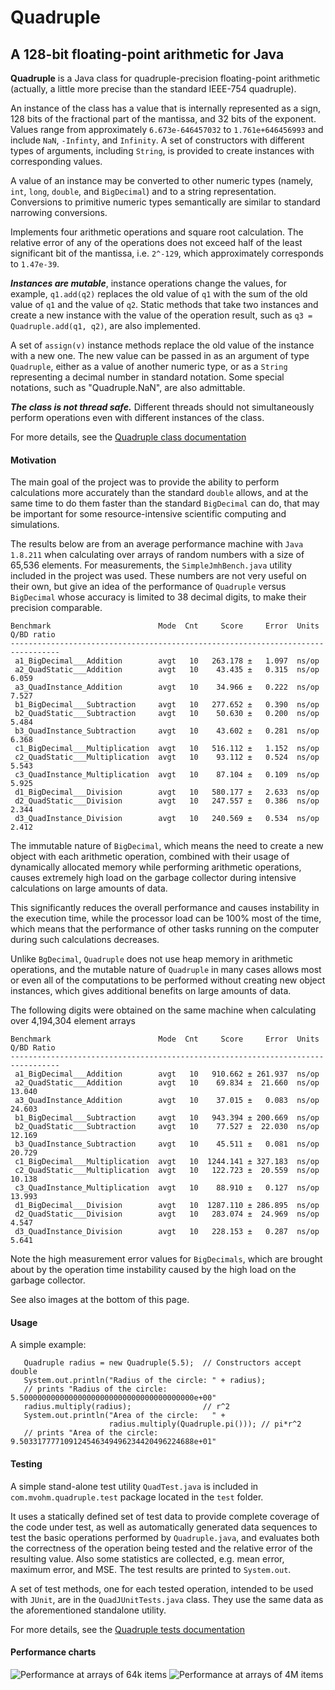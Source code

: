 # Quadruple
## A 128-bit floating-point arithmetic for Java

**Quadruple** is a Java class for quadruple-precision floating-point arithmetic
(actually, a little more precise than the standard IEEE-754 quadruple).

An instance of the class has a value that is internally represented as a sign,
128 bits of the fractional part of the mantissa, and 32 bits of the exponent.
Values range from approximately `6.673e-646457032` to `1.761e+646456993`
and include `NaN`, `-Infinty`, and `Infinity`. 
A set of constructors with different types of arguments, including `String`, 
is provided to create instances with corresponding values. 

A value of an instance may be converted to other numeric types 
(namely, `int`, `long`, `double`, and `BigDecimal`) and 
to a string representation. Conversions to primitive numeric types 
semantically are similar to standard narrowing conversions. 

Implements four arithmetic operations and square root calculation.
The relative error of any of the operations does not exceed half of the least significant
bit of the mantissa, i.e. `2^-129`, which approximately corresponds to `1.47e-39`.

***Instances are mutable***, instance operations change the values, for example, `q1.add(q2)`
replaces the old value of `q1` with the sum of the old value of `q1` and the value of `q2`.
Static methods that take two instances and create a new instance with
the value of the operation result, such as `q3 = Quadruple.add(q1, q2)`,
are also implemented.

A set of `assign(v)` instance methods replace the old value of the instance
with a new one. The new value can be passed in as an argument of type `Quadruple`,
either as a value of another numeric type, or as a `String` representing a decimal number
in standard notation. Some special notations, such as "Quadruple.NaN", are also admittable.

***The class is not thread safe.*** Different threads should not simultaneously perform
operations even with different instances of the class.

For more details, see the 
[Quadruple class documentation](https://m-vokhm.github.io/Quadruple/src/main/javadoc/index.html)

#### Motivation
The main goal of the project was to provide the ability to perform calculations 
more accurately than the standard `double` allows, and at the same time 
to do them faster than the standard `BigDecimal` can do, that may be important 
for some resource-intensive scientific computing and simulations.  

The results below are from an average performance machine with `Java 1.8.211`
when calculating over arrays of random numbers with a size of 65,536 elements.
For measurements, the `SimpleJmhBench.java` utility included in the project was used.
These numbers are not very useful on their own, but give an idea of ​​the performance 
of `Quadruple` versus `BigDecimal` whose accuracy is limited to 38 decimal digits, 
to make their precision comparable.

    Benchmark                        Mode  Cnt     Score     Error  Units   Q/BD ratio
    ---------------------------------------------------------------------------------
     a1_BigDecimal___Addition        avgt   10   263.178 ±   1.097  ns/op   
     a2_QuadStatic___Addition        avgt   10    43.435 ±   0.315  ns/op   6.059
     a3_QuadInstance_Addition        avgt   10    34.966 ±   0.222  ns/op   7.527
     b1_BigDecimal___Subtraction     avgt   10   277.652 ±   0.390  ns/op   
     b2_QuadStatic___Subtraction     avgt   10    50.630 ±   0.200  ns/op   5.484
     b3_QuadInstance_Subtraction     avgt   10    43.602 ±   0.281  ns/op   6.368
     c1_BigDecimal___Multiplication  avgt   10   516.112 ±   1.152  ns/op   
     c2_QuadStatic___Multiplication  avgt   10    93.112 ±   0.524  ns/op   5.543
     c3_QuadInstance_Multiplication  avgt   10    87.104 ±   0.109  ns/op   5.925
     d1_BigDecimal___Division        avgt   10   580.177 ±   2.633  ns/op   
     d2_QuadStatic___Division        avgt   10   247.557 ±   0.386  ns/op   2.344
     d3_QuadInstance_Division        avgt   10   240.569 ±   0.534  ns/op   2.412
  
The immutable nature of `BigDecimal`, which means the need to create a new object 
with each arithmetic operation, combined with their usage of dynamically 
allocated memory while performing arithmetic operations, causes extremely 
high load on the garbage collector during intensive calculations on large 
amounts of data.

This significantly reduces the overall performance and causes instability 
in the execution time, while the processor load can be 100% most of the time, 
which means that the performance of other tasks running on the computer 
during such calculations decreases.

Unlike `BgDecimal`, `Quadruple` does not use heap memory in arithmetic operations, 
and the mutable nature of `Quadruple` in many cases allows 
most or even all of the computations to be performed without 
creating new object instances, which gives additional benefits 
on large amounts of data.

The following digits were obtained on the same machine when calculating over 4,194,304 element arrays

    Benchmark                        Mode  Cnt     Score     Error  Units  Q/BD Ratio
    ---------------------------------------------------------------------------------
     a1_BigDecimal___Addition        avgt   10   910.662 ± 261.937  ns/op  
     a2_QuadStatic___Addition        avgt   10    69.834 ±  21.660  ns/op  13.040
     a3_QuadInstance_Addition        avgt   10    37.015 ±   0.083  ns/op  24.603
     b1_BigDecimal___Subtraction     avgt   10   943.394 ± 200.669  ns/op  
     b2_QuadStatic___Subtraction     avgt   10    77.527 ±  22.030  ns/op  12.169
     b3_QuadInstance_Subtraction     avgt   10    45.511 ±   0.081  ns/op  20.729
     c1_BigDecimal___Multiplication  avgt   10  1244.141 ± 327.183  ns/op  
     c2_QuadStatic___Multiplication  avgt   10   122.723 ±  20.559  ns/op  10.138
     c3_QuadInstance_Multiplication  avgt   10    88.910 ±   0.127  ns/op  13.993
     d1_BigDecimal___Division        avgt   10  1287.110 ± 286.895  ns/op  
     d2_QuadStatic___Division        avgt   10   283.074 ±  24.969  ns/op   4.547
     d3_QuadInstance_Division        avgt   10   228.153 ±   0.287  ns/op   5.641

Note the high measurement error values for `BigDecimals`, which are brought about 
by the operation time instability caused by the high load on the garbage collector. 

See also images at the bottom of this page.


#### Usage
A simple example:

       Quadruple radius = new Quadruple(5.5);  // Constructors accept double
       System.out.println("Radius of the circle: " + radius); 
       // prints "Radius of the circle: 5.500000000000000000000000000000000000000e+00"
       radius.multiply(radius);                // r^2
       System.out.println("Area of the circle:   " +
                          radius.multiply(Quadruple.pi())); // pi*r^2
       // prints "Area of the circle:   9.503317777109124546349496234420496224688e+01"
    
#### Testing
A simple stand-alone test utility `QuadTest.java` is included 
in `com.mvohm.quadruple.test` package located in the `test` folder.

It uses a statically defined set of test data to provide complete coverage 
of the code under test, as well as automatically generated data sequences 
to test the basic operations performed by `Quadruple.java`, 
and evaluates both the correctness of the operation being tested 
and the relative error of the resulting value. 
Also some statistics are collected, e.g. mean error, maximum error, and MSE.
The test results are printed to `System.out`. 
 
A set of test methods, one for each tested operation, 
intended to be used with `JUnit`, are in the `QuadJUnitTests.java` class. 
They use the same data as the aforementioned standalone utility. 

For more details, see the 
[Quadruple tests documentation](https://m-vokhm.github.io/Quadruple/src/test/javadoc/index.html)

#### Performance charts
![Performance at arrays of 64k items](https://github.com/m-vokhm/Quadruple/images/Performance_64k.png)
![Performance at arrays of 4M items](https://github.com/m-vokhm/Quadruple/images/Performance_4M.png)
   